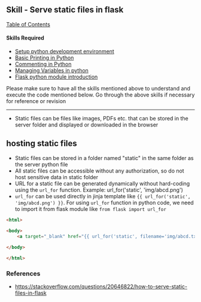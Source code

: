 ## Skill - Serve static files in flask

[Table of Contents](https://nagasudhir.blogspot.com/2020/04/taming-python-table-of-contents.html)

#### Skills Required
* [Setup python development environment](https://nagasudhir.blogspot.com/2020/04/setup-python-development-environment_14.html)
* [Basic Printing in Python](https://nagasudhir.blogspot.com/2020/04/basic-printing-in-python.html)
* [Commenting in Python](https://nagasudhir.blogspot.com/2020/04/comments-in-python.html)
* [Managing Variables in python](https://nagasudhir.blogspot.com/2020/04/managing-variables-in-python.html)
* [Flask python module introduction](https://nagasudhir.blogspot.com/2022/04/flask-python-module-introduction-for.html)

Please make sure to have all the skills mentioned above to understand and execute the code mentioned below. Go through the above skills if necessary for reference or revision

<hr/>

* Static files can be files like images, PDFs etc. that can be stored in the server folder and displayed or downloaded in the browser

## hosting static files
* Static files can be stored in a folder named "static" in the same folder as the server python file
* All static files can be accessible without any authorization, so do not host sensitive data in static folder
* URL for a static file can be generated dynamically without hard-coding using the `url_for` function. Example: url_for('static', 'img/abcd.png')
* `url_for` can be used directly in jinja template like `{{ url_for('static', 'img/abcd.png') }}`. For using `url_for` function in python code, we need to import it from flask module like `from flask import url_for`
```html
<html>

<body>
    <a target="_blank" href="{{ url_for('static', filename='img/abcd.txt') }}">Download Image</a>
    
</body>

</html>
```

### References
* https://stackoverflow.com/questions/20646822/how-to-serve-static-files-in-flask
<!--stackedit_data:
eyJoaXN0b3J5IjpbLTc4NzgwOTQyNywxOTA2ODI4MjgsOTgzNz
YxMzQ3XX0=
-->